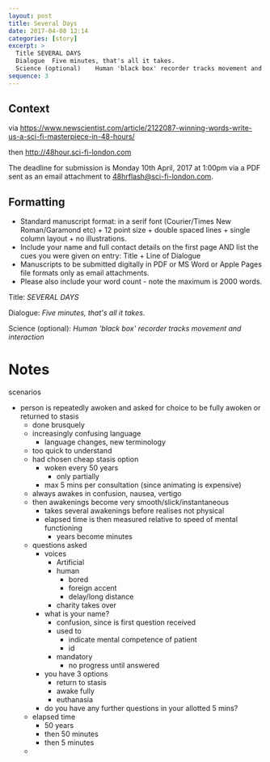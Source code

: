 ```yaml
---
layout: post
title: Several Days
date: 2017-04-08 12:14
categories: [story]
excerpt: >
  Title	SEVERAL DAYS
  Dialogue	Five minutes, that's all it takes.
  Science (optional)	Human 'black box' recorder tracks movement and interactions
sequence: 3
---
```

## Context

via https://www.newscientist.com/article/2122087-winning-words-write-us-a-sci-fi-masterpiece-in-48-hours/

then http://48hour.sci-fi-london.com

The deadline for submission is Monday 10th April, 2017 at 1:00pm via a PDF sent as an email attachment to 48hrflash@sci-fi-london.com.

## Formatting

* Standard manuscript format: in a serif font (Courier/Times New Roman/Garamond etc) + 12 point size + double spaced lines + single column layout + no illustrations.
* Include your name and full contact details on the first page AND list the cues you were given on entry: Title + Line of Dialogue
* Manuscripts to be submitted digitally in PDF or MS Word or Apple Pages file formats only as email attachments.
* Please also include your word count - note the maximum is 2000 words.

Title: *SEVERAL DAYS*

Dialogue: *Five minutes, that's all it takes.*

Science (optional):	*Human 'black box' recorder tracks movement and interaction*

# Notes

scenarios
* person is repeatedly awoken and asked for choice to be fully awoken or returned to stasis
   * done brusquely
   * increasingly confusing language
      * language changes, new terminology
   * too quick to understand
   * had chosen cheap stasis option
      * woken every 50 years
         * only partially
      * max 5 mins per consultation (since animating is expensive)
   * always awakes in confusion, nausea, vertigo
   * then awakenings become very smooth/slick/instantaneous
      * takes several awakenings before realises not physical
      * elapsed time is then measured relative to speed of mental functioning
         * years become minutes
   * questions asked
      * voices
         * Artificial
         * human
            * bored
            * foreign accent
            * delay/long distance
         * charity takes over
      * what is your name?
         * confusion, since is first question received
         * used to
            * indicate mental competence of patient
            * id
         * mandatory
            * no progress until answered
      * you have 3 options
         * return to stasis
         * awake fully
         * euthanasia
      * do you have any further questions in your allotted 5 mins?
   * elapsed time
      * 50 years
      * then 50 minutes
      * then 5 minutes
   *  
